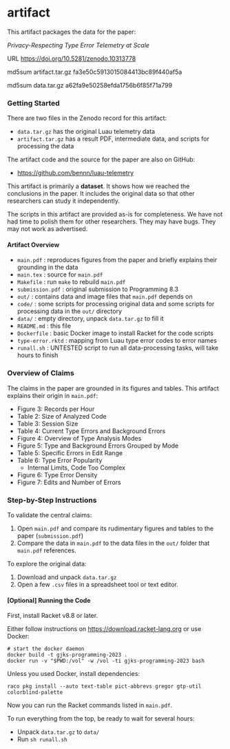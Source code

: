 artifact
===

This artifact packages the data for the paper:

 _Privacy-Respecting Type Error Telemetry at Scale_

URL
https://doi.org/10.5281/zenodo.10313778

md5sum artifact.tar.gz
fa3e50c5913015084413bc89f440af5a

md5sum data.tar.gz
a62fa9e50258efda1756b6f85f71a799


### Getting Started

There are two files in the Zenodo record for this artifact:

* `data.tar.gz` has the original Luau telemetry data
* `artifact.tar.gz` has a result PDF, intermediate data, and scripts for
  processing the data

The artifact code and the source for the paper are also on GitHub:

* <https://github.com/bennn/luau-telemetry>

This artifact is primarily a **dataset**.
It shows how we reached the conclusions in the paper.
It includes the original data so that other researchers can study it
independently.

The scripts in this artifact are provided as-is for completeness.
We have not had time to polish them for other researchers.
They may have bugs. They may not work as advertised.


#### Artifact Overview

* `main.pdf` : reproduces figures from the paper and briefly explains their
  grounding in the data
* `main.tex` : source for `main.pdf`
* `Makefile` : run `make` to rebuild `main.pdf`
* `submission.pdf` : original submission to Programming 8.3
* `out/` : contains data and image files that `main.pdf` depends on
* `code/` : some scripts for processing original data and some scripts for
  processing data in the `out/` directory
* `data/` : empty directory, unpack `data.tar.gz` to fill it
* `README.md` : this file
* `Dockerfile` : basic Docker image to install Racket for the code scripts
* `type-error.rktd` : mapping from Luau type error codes to error names
* `runall.sh` : UNTESTED script to run all data-processing tasks, will take hours to finish


### Overview of Claims

The claims in the paper are grounded in its figures and tables.
This artifact explains their origin in `main.pdf`:

* Figure 3: Records per Hour
* Table 2: Size of Analyzed Code
* Table 3: Session Size
* Table 4: Current Type Errors and Background Errors
* Figure 4: Overview of Type Analysis Modes
* Figure 5: Type and Background Errors Grouped by Mode
* Table 5: Specific Errors in Edit Range
* Table 6: Type Error Popularity
  - Internal Limits, Code Too Complex
* Figure 6: Type Error Density
* Figure 7: Edits and Number of Errors


### Step-by-Step Instructions

To validate the central claims:

 1. Open `main.pdf` and compare its rudimentary figures and tables to the paper
    (`submission.pdf`)
 2. Compare the data in `main.pdf` to the data files in the `out/` folder
    that `main.pdf` references.

To explore the original data:

 1. Download and unpack `data.tar.gz`
 2. Open a few `.csv` files in a spreadsheet tool or text editor.


#### [Optional] Running the Code

First, install Racket v8.8 or later.

Either follow instructions on <https://download.racket-lang.org> or use Docker:

```
# start the docker daemon
docker build -t gjks-programming-2023 .
docker run -v "$PWD:/vol" -w /vol -ti gjks-programming-2023 bash
```

Unless you used Docker, install dependencies:

```
raco pkg install --auto text-table pict-abbrevs gregor gtp-util colorblind-palette
```

Now you can run the Racket commands listed in `main.pdf`.

To run everything from the top, be ready to wait for several hours:

- Unpack `data.tar.gz` to `data/`
- Run `sh runall.sh`


